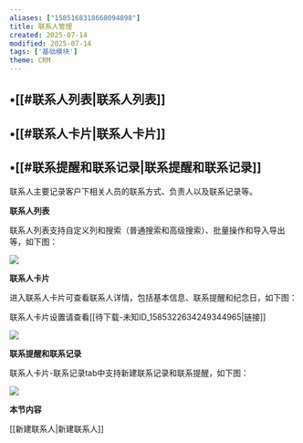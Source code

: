 ```yaml
---
aliases: ["1585168318668094898"]
title: 联系人管理
created: 2025-07-14
modified: 2025-07-14
tags: ['基础模块']
theme: CRM
---
```


## •[[#联系人列表|联系人列表]]

## •[[#联系人卡片|联系人卡片]]

## •[[#联系提醒和联系记录|联系提醒和联系记录]]

联系人主要记录客户下相关人员的联系方式、负责人以及联系记录等。

**联系人列表**

联系人列表支持自定义列和搜索（普通搜索和高级搜索）、批量操作和导入导出等，如下图：

![](https://myhelpdoc.oss-cn-heyuan.aliyuncs.com/mdimages/5017be44e605e44595a0c4e5f42720c2.jpg)

**联系人卡片**

进入联系人卡片可查看联系人详情，包括基本信息、联系提醒和纪念日，如下图：

联系人卡片设置请查看[[待下载-未知ID_1585322634249344965|链接]]

![](https://myhelpdoc.oss-cn-heyuan.aliyuncs.com/mdimages/27aea4b5735b933380322a7826b9de39.jpg)

**联系提醒和联系记录**

联系人卡片-联系记录tab中支持新建联系记录和联系提醒，如下图：

![](https://myhelpdoc.oss-cn-heyuan.aliyuncs.com/mdimages/f459082e3463eeba81385cbb49d03247.jpg)

**本节内容**

[[新建联系人|新建联系人]]


